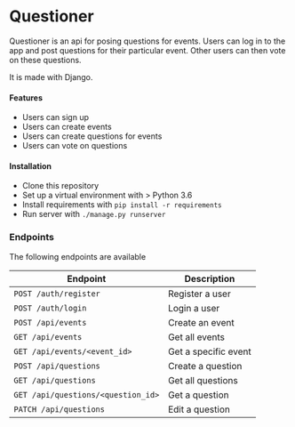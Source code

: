 # Questioner

Questioner is an api for posing questions for events. Users can log in to the app and post questions for their particular event. Other users can then vote on these questions.

It is made with Django.

#### Features

  - Users can sign up
  - Users can create events
  - Users can create questions for events
  - Users can vote on questions

#### Installation

- Clone this repository
- Set up a virtual environment with > Python 3.6
- Install requirements with ```pip install -r requirements```
- Run server with ```./manage.py runserver```

### Endpoints

The following endpoints are available

| Endpoint | Description |
| ------ | ------ |
| ```POST /auth/register``` | Register a user |
| ```POST /auth/login``` | Login a user |
| ```POST /api/events``` | Create an event |
| ```GET /api/events``` | Get all events |
| ```GET /api/events/<event_id>``` | Get a specific event |
| ```POST /api/questions``` | Create a question |
| ```GET /api/questions``` | Get all questions |
| ```GET /api/questions/<question_id>``` | Get a question |
| ```PATCH /api/questions``` | Edit a question |
